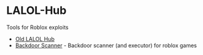 # LALOL-Hub
Tools for Roblox exploits

- [Old LALOL Hub](https://github.com/Its-LALOL/LALOL-Hub-Old)
- [Backdoor Scanner](https://github.com/Its-LALOL/LALOL-Hub/blob/main/Backdoor-Scanner/README.md) - Backdoor scanner (and executor) for roblox games
